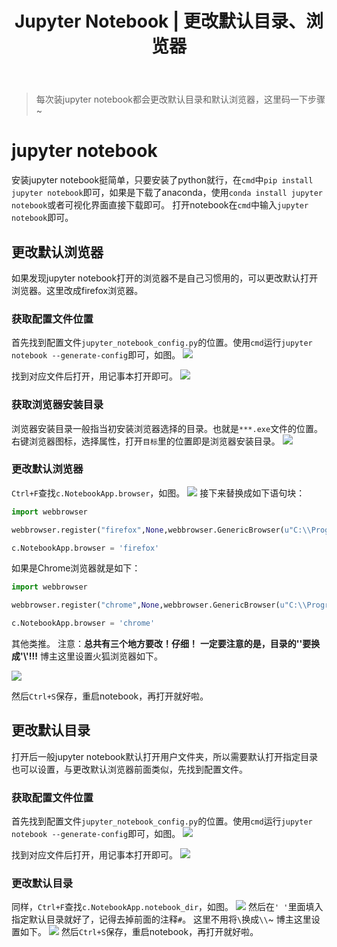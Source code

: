 ﻿---
 title: Jupyter Notebook | 更改默认目录、浏览器
 date: 
 updated: 
 categories:
 - Python
 - Jupyter Notebook
 tags:
 - Python
 - Jupyter Notebook
---
>每次装jupyter notebook都会更改默认目录和默认浏览器，这里码一下步骤~
<!--less-->

# jupyter notebook
安装jupyter notebook挺简单，只要安装了python就行，在`cmd`中`pip install jupyter notebook`即可，如果是下载了anaconda，使用`conda install jupyter notebook`或者可视化界面直接下载即可。
打开notebook在`cmd`中输入`jupyter notebook`即可。
## 更改默认浏览器
如果发现jupyter notebook打开的浏览器不是自己习惯用的，可以更改默认打开浏览器。这里改成firefox浏览器。
### 获取配置文件位置
首先找到配置文件`jupyter_notebook_config.py`的位置。使用`cmd`运行`jupyter notebook --generate-config`即可，如图。
![](https://img-blog.csdnimg.cn/20210121211729396.png#pic_center)

找到对应文件后打开，用记事本打开即可。
![](https://img-blog.csdnimg.cn/20210121212008324.png#pic_center)
### 获取浏览器安装目录
浏览器安装目录一般指当初安装浏览器选择的目录。也就是`***.exe`文件的位置。右键浏览器图标，选择属性，打开`目标`里的位置即是浏览器安装目录。
![](https://img-blog.csdnimg.cn/20210121213724486.png#pic_center)


### 更改默认浏览器
`Ctrl+F`查找`c.NotebookApp.browser`，如图。
![](https://img-blog.csdnimg.cn/20210121213007647.png#pic_center)
接下来替换成如下语句块：

```python
import webbrowser

webbrowser.register("firefox",None,webbrowser.GenericBrowser(u"C:\\Program Files\\Mozilla Firefox\\firefox.exe"))

c.NotebookApp.browser = 'firefox'
```

如果是Chrome浏览器就是如下：
```python
import webbrowser

webbrowser.register("chrome",None,webbrowser.GenericBrowser(u"C:\\Program Files\\Google\\Chrome\\Application\\chrome.exe"))

c.NotebookApp.browser = 'chrome'
```
其他类推。
注意：**总共有三个地方要改！仔细！**
**一定要注意的是，目录的'\'要换成'\\'!!!**
博主这里设置火狐浏览器如下。

![](https://img-blog.csdnimg.cn/20210121214846675.png#pic_center)


然后`Ctrl+S`保存，重启notebook，再打开就好啦。

## 更改默认目录
打开后一般jupyter notebook默认打开用户文件夹，所以需要默认打开指定目录也可以设置，与更改默认浏览器前面类似，先找到配置文件。
### 获取配置文件位置
首先找到配置文件`jupyter_notebook_config.py`的位置。使用`cmd`运行`jupyter notebook --generate-config`即可，如图。
![](https://img-blog.csdnimg.cn/20210121211729396.png#pic_center)

找到对应文件后打开，用记事本打开即可。
![](https://img-blog.csdnimg.cn/20210121212008324.png#pic_center)
### 更改默认目录
同样，`Ctrl+F`查找`c.NotebookApp.notebook_dir`，如图。
![](https://img-blog.csdnimg.cn/20210121212402400.png#pic_center)
然后在`' '`里面填入指定默认目录就好了，记得去掉前面的注释`#`。
这里不用将`\`换成`\\`~
博主这里设置如下。
![](https://img-blog.csdnimg.cn/20210121212640382.png#pic_center)
然后`Ctrl+S`保存，重启notebook，再打开就好啦。
